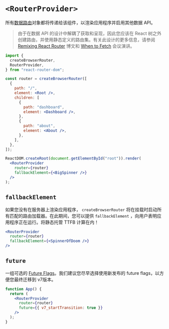 # `<RouterProvider>`

所有[数据路由](https://baimingxuan.github.io/react-router6-doc/routers/picking-a-router)对象都将传递给该组件，以渲染应用程序并启用其他数据 API。

> 由于在数据 API 的设计中解耦了获取和呈现，因此您应该在 React 树之外创建路由，并使用静态定义的路由集。有关此设计的更多信息，请参阅 [Remixing React Router](https://remix.run/blog/remixing-react-router) 博文和 [When to Fetch](https://www.youtube.com/watch?v=95B8mnhzoCM) 会议演讲。

```jsx
import {
  createBrowserRouter,
  RouterProvider,
} from "react-router-dom";

const router = createBrowserRouter([
  {
    path: "/",
    element: <Root />,
    children: [
      {
        path: "dashboard",
        element: <Dashboard />,
      },
      {
        path: "about",
        element: <About />,
      },
    ],
  },
]);

ReactDOM.createRoot(document.getElementById("root")).render(
  <RouterProvider
    router={router}
    fallbackElement={<BigSpinner />}
  />
);
```

## `fallbackElement`

如果您没有在服务器上渲染应用程序， `createBrowserRouter` 将在挂载时启动所有匹配的路由加载器。在此期间，您可以提供 `fallbackElement` ，向用户表明应用程序正在运行。将静态托管 TTFB 计算在内！

```jsx
<RouterProvider
  router={router}
  fallbackElement={<SpinnerOfDoom />}
/>
```

## `future`

一组可选的 [Future Flags](https://baimingxuan.github.io/react-router6-doc/guides/api-development-strategy)。我们建议您尽早选择使用新发布的 future flags，以方便您最终迁移到 v7版本。

```jsx
function App() {
  return (
    <RouterProvider
      router={router}
      future={{ v7_startTransition: true }}
    />
  );
}
```